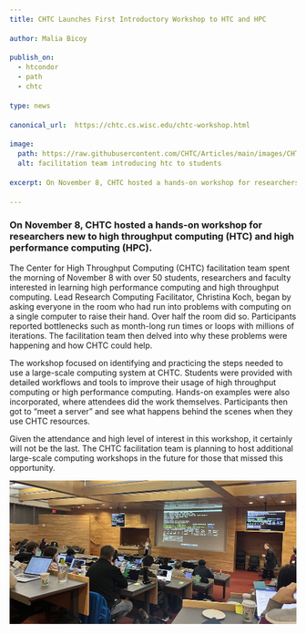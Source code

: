 ```yaml
---
title: CHTC Launches First Introductory Workshop to HTC and HPC

author: Malia Bicoy

publish_on:
  - htcondor
  - path
  - chtc
  
type: news

canonical_url:  https://chtc.cs.wisc.edu/chtc-workshop.html

image:
  path: https://raw.githubusercontent.com/CHTC/Articles/main/images/CHTC_Workshop.jpg
  alt: facilitation team introducing htc to students
  
excerpt: On November 8, CHTC hosted a hands-on workshop for researchers new to high throughput computing (HTC) and high performance computing (HPC).

---
```


### On November 8, CHTC hosted a hands-on workshop for researchers new to high throughput computing (HTC) and high performance computing (HPC).

The Center for High Throughput Computing (CHTC) facilitation team spent the morning of November  8 with over 50 students, researchers and faculty interested in learning high performance computing and high throughput computing. Lead Research Computing Facilitator, Christina Koch, began by asking everyone in the room who had run into problems with computing on a single computer to raise their hand. Over half the room did so. Participants reported bottlenecks such as month-long run times or loops with millions of iterations. The facilitation team then delved into why these problems were happening and how CHTC could help. 

The workshop focused on identifying and practicing the steps needed to use a large-scale computing system at CHTC. Students were provided with detailed workflows and tools to improve their usage of high throughput computing or high performance computing. Hands-on examples were also incorporated, where attendees did the work themselves. Participants then got to “meet a server” and see what happens behind the scenes when they use CHTC resources.

Given the attendance and high level of interest in this workshop, it certainly will not be the last. The CHTC facilitation team is planning to host additional large-scale computing workshops in the future for those that missed this opportunity. 


![](https://raw.githubusercontent.com/CHTC/Articles/main/images/CHTC_Workshop.jpg)

